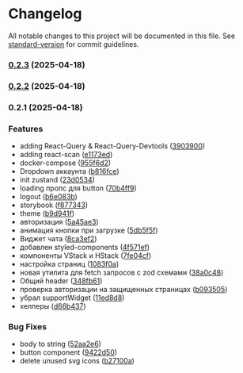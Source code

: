 # Changelog

All notable changes to this project will be documented in this file. See [standard-version](https://github.com/conventional-changelog/standard-version) for commit guidelines.

### [0.2.3](https://github.com/ipLance-digital/immortal_poni_client/compare/v0.2.2...v0.2.3) (2025-04-18)

### [0.2.2](https://github.com/ipLance-digital/immortal_poni_client/compare/v0.2.1...v0.2.2) (2025-04-18)

### 0.2.1 (2025-04-18)


### Features

* adding React-Query & React-Query-Devtools ([3903900](https://github.com/ipLance-digital/immortal_poni_client/commit/3903900831cad485cecd3f6f0df6727e31d8a499))
* adding react-scan ([e1173ed](https://github.com/ipLance-digital/immortal_poni_client/commit/e1173ed998c943663d7e165931111a7c020e0b20))
* docker-compose ([955f6d2](https://github.com/ipLance-digital/immortal_poni_client/commit/955f6d2cdec2de6a6e98ea035c185def17017666))
* Dropdown аккаунта ([b816fce](https://github.com/ipLance-digital/immortal_poni_client/commit/b816fce4c190144748362775ff917786f802e032))
* init zustand ([23d0534](https://github.com/ipLance-digital/immortal_poni_client/commit/23d05349133eac206c17e95b476f1301c0bee5ed))
* loading пропс для button ([70b4ff9](https://github.com/ipLance-digital/immortal_poni_client/commit/70b4ff9c5ced8e962e9291164539c4d74dd14925))
* logout ([b6e083b](https://github.com/ipLance-digital/immortal_poni_client/commit/b6e083b5b348e7646a9168e7047127b41cbe8d57))
* storybook ([f877343](https://github.com/ipLance-digital/immortal_poni_client/commit/f87734328381c6d3f92a8a4ac8bd7f1cc6394f35))
* theme ([b9d941f](https://github.com/ipLance-digital/immortal_poni_client/commit/b9d941f0200527791fe7272be75ea2c00cb2713b))
* авторизация ([5a45ae3](https://github.com/ipLance-digital/immortal_poni_client/commit/5a45ae3da093a4ce1666807137eedd736f064971))
* анимация кнопки при загрузке ([5db5f5f](https://github.com/ipLance-digital/immortal_poni_client/commit/5db5f5f777832407b88672e20594c73cc172803c))
* Виджет чата ([8ca3ef2](https://github.com/ipLance-digital/immortal_poni_client/commit/8ca3ef299f5d100821f7bbb49cee1ce9e50b7e03))
* добавлен styled-components ([4f571ef](https://github.com/ipLance-digital/immortal_poni_client/commit/4f571ef50376ef62af623bd826a67843ea0efe36))
* компоненты VStack и HStack ([7fe04cf](https://github.com/ipLance-digital/immortal_poni_client/commit/7fe04cf17392643cd874079a4667f628ed2c13d1))
* настройка страниц ([1083f0a](https://github.com/ipLance-digital/immortal_poni_client/commit/1083f0aeb43f633412a91a9499fd8c3349f36bed))
* новая утилита для fetch запросов с zod схемами ([38a0c48](https://github.com/ipLance-digital/immortal_poni_client/commit/38a0c489862a6e5ada70b5e96bbf03ca94723532))
* Общий header ([348fb61](https://github.com/ipLance-digital/immortal_poni_client/commit/348fb61111c6de72b27f58e7d2a00c703deca3c4))
* проверка авторизации на защищенных страницах ([b093505](https://github.com/ipLance-digital/immortal_poni_client/commit/b09350532c40cec6aa4089c7194f8840048b07db))
* убрал supportWidget ([11ed8d8](https://github.com/ipLance-digital/immortal_poni_client/commit/11ed8d8fb11fda461179c24f5df43e7c037a8e02))
* хелперы ([d66b437](https://github.com/ipLance-digital/immortal_poni_client/commit/d66b437152ed35b854d17e2d6c29a7a711d627a0))


### Bug Fixes

* body to string ([52aa2e6](https://github.com/ipLance-digital/immortal_poni_client/commit/52aa2e62062b8b6aa9a7983f5f23349639afee20))
* button component ([9422d50](https://github.com/ipLance-digital/immortal_poni_client/commit/9422d50aa5389207fdb61161b4cc4c1c3a0ef20b))
* delete unused svg icons ([b27100a](https://github.com/ipLance-digital/immortal_poni_client/commit/b27100ab89c6e9fe0c0fd659cd95839a4a607d26))
